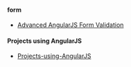 #### form
+ [Advanced AngularJS Form Validation](http://code.realcrowd.com/on-the-bleeding-edge-advanced-angularjs-form-validation/)

#### Projects using AngularJS
+ [Projects-using-AngularJS](https://github.com/angular/angular.js/wiki/Projects-using-AngularJS)
